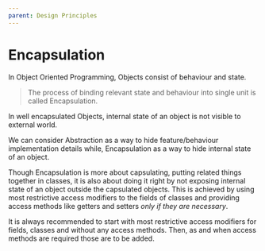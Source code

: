 ```yaml
---
parent: Design Principles
---
```


# Encapsulation
In Object Oriented Programming, Objects consist of behaviour and state.

>The process of binding relevant state and behaviour into single unit is called Encapsulation. 

In well encapsulated Objects, internal state of an object is not visible to external world.

We can consider Abstraction as a way to hide feature/behaviour implementation details while, Encapsulation as a way to hide internal state of an object.

Though Encapsulation is more about capsulating, putting related things together in classes, 
it is also about doing it right by not exposing internal state of an object outside the capsulated objects.
This is achieved by using most restrictive access modifiers to the fields of classes and providing access methods like getters and setters *only if they are necessary*.

It is always recommended to start with most restrictive access modifiers for fields, classes and without any access methods. 
Then, as and when access methods are required those are to be added.